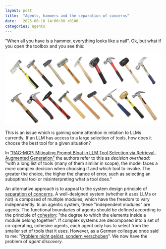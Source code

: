 ```yaml
---
layout: post
title:  "Agents, hammers and the separation of concerns"
date:   2025-06-10 14:00:08 +0100
categories: agents
---
```


"When all you have is a hammer, everything looks like a nail". Ok, but what if you open the toolbox and you see this:

![A variety of hammers](hammers.png "Hammers")

This is an issue which is gaining some attention in relation to LLMs currently. If an LLM has access to a large selection
of tools, how does it choose the best tool for a given situation?

In ["RAG-MCP: Mitigating Prompt Bloat in LLM Tool Selection via Retrieval-Augmented Generation"](https://arxiv.org/abs/2505.03275) the authors
refer to this as *decision overhead*: "with a long list of tools (many of them similar in scope), the model faces a more complex decision when
choosing if and which tool to invoke. The greater the choice, the higher the chance of error, such as selecting an suboptimal tool or
misinterpreting what a tool does."

An alternative approach is to appeal to the system design principle of [separation of concerns](https://en.wikipedia.org/wiki/Separation_of_concerns).
A well-designed system (whether it uses LLMs or not) is composed of multiple modules, which have the freedom to vary independently. In an agentic system,
these "independent modules" are agents. The functional boundaries of agents should be defined according to the principle of
[cohesion](https://en.wikipedia.org/wiki/Cohesion_(computer_science)): "the degree to which the elements inside a module belong together". If complex systems
are decomposed into a set of co-operating, cohesive agents, each agent only has to select from the smaller set of tools that it uses.
However, as a German colleague once said to me: "[Problem nicht gelöst, sondern verschoben](https://translate.google.com/?hl=en&sl=de&tl=en&text=Problem%20nicht%20gel%C3%B6st%20sondern%20verschoben&op=translate)".
We now have the problem of *agent discovery*. 



